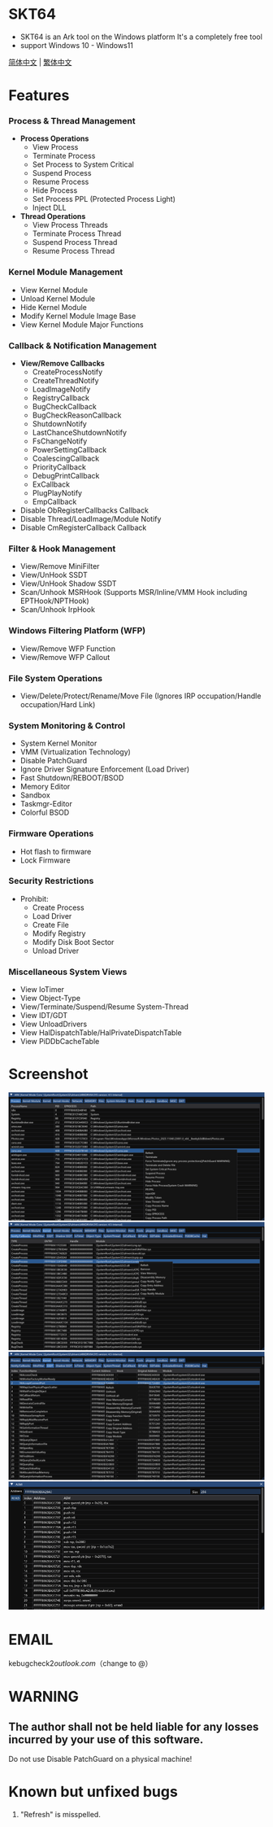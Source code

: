 # SKT64
- SKT64 is an Ark tool on the Windows platform
It's a completely free tool
- support Windows 10 - Windows11

<a href='./README_zh_cn.md'>简体中文</a> | <a href='./README_zh_hant.md'>繁体中文</a>

# Features  

### Process & Thread Management  
- **Process Operations**  
  - View Process  
  - Terminate Process  
  - Set Process to System Critical  
  - Suspend Process  
  - Resume Process  
  - Hide Process  
  - Set Process PPL (Protected Process Light)  
  - Inject DLL  
- **Thread Operations**  
  - View Process Threads  
  - Terminate Process Thread  
  - Suspend Process Thread  
  - Resume Process Thread  

### Kernel Module Management  
- View Kernel Module  
- Unload Kernel Module  
- Hide Kernel Module  
- Modify Kernel Module Image Base  
- View Kernel Module Major Functions  

### Callback & Notification Management  
- **View/Remove Callbacks**  
  - CreateProcessNotify  
  - CreateThreadNotify  
  - LoadImageNotify  
  - RegistryCallback  
  - BugCheckCallback  
  - BugCheckReasonCallback  
  - ShutdownNotify  
  - LastChanceShutdownNotify  
  - FsChangeNotify  
  - PowerSettingCallback  
  - CoalescingCallback  
  - PriorityCallback  
  - DebugPrintCallback  
  - ExCallback  
  - PlugPlayNotify  
  - EmpCallback  
- Disable ObRegisterCallbacks Callback  
- Disable Thread/LoadImage/Module Notify
- Disable CmRegisterCallback Callback

### Filter & Hook Management  
- View/Remove MiniFilter  
- View/UnHook SSDT  
- View/UnHook Shadow SSDT  
- Scan/Unhook MSRHook (Supports MSR/Inline/VMM Hook including EPTHook/NPTHook)  
- Scan/Unhook IrpHook  

### Windows Filtering Platform (WFP)  
- View/Remove WFP Function  
- View/Remove WFP Callout  

### File System Operations  
- View/Delete/Protect/Rename/Move File (Ignores IRP occupation/Handle occupation/Hard Link)  

### System Monitoring & Control  
- System Kernel Monitor  
- VMM (Virtualization Technology)  
- Disable PatchGuard  
- Ignore Driver Signature Enforcement (Load Driver)  
- Fast Shutdown/REBOOT/BSOD  
- Memory Editor  
- Sandbox
- Taskmgr-Editor
- Colorful BSOD  

### Firmware Operations  
- Hot flash to firmware  
- Lock Firmware  

### Security Restrictions  
- Prohibit:  
  - Create Process  
  - Load Driver  
  - Create File  
  - Modify Registry  
  - Modify Disk Boot Sector  
  - Unload Driver  

### Miscellaneous System Views  
- View IoTimer  
- View Object-Type  
- View/Terminate/Suspend/Resume System-Thread  
- View IDT/GDT  
- View UnloadDrivers  
- View HalDispatchTable/HalPrivateDispatchTable
- View PiDDbCacheTable


# Screenshot
<img src="https://github.com/PspExitThread/SKT64/blob/main/Screenshot/1.png"/>
<img src="https://github.com/PspExitThread/SKT64/blob/main/Screenshot/2.png"/>
<img src="https://github.com/PspExitThread/SKT64/blob/main/Screenshot/3.png"/>
<img src="https://github.com/PspExitThread/SKT64/blob/main/Screenshot/4.png"/>


# EMAIL
kebugcheck2$outlook.com（$change to @）



# WARNING
## The author shall not be held liable for any losses incurred by your use of this software.
Do not use Disable PatchGuard on a physical machine!


# Known but unfixed bugs
1. "Refresh" is misspelled.